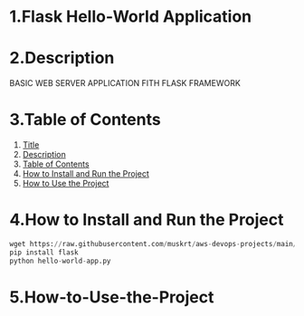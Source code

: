  # 1.Flask Hello-World Application

 # 2.Description
 BASIC WEB SERVER APPLICATION FITH FLASK 
 FRAMEWORK

 # 3.Table of Contents
 
1. [Title](#1.Flask-Hello-World-Application)
2. [Description](#2.Description)
3. [Table of Contents](#3.Table-of-Contents)
4. [How to Install and Run the Project](#4.How-to-Install-and-Run-the-Project)
5. [How to Use the Project](#5.How-to-Use-the-Project) 

 # 4.How to Install and Run the Project
```python
wget https://raw.githubusercontent.com/muskrt/aws-devops-projects/main/python-projects/flask-01-hello-world-app/hello-world-app.py
pip install flask
python hello-world-app.py
```

 # 5.How-to-Use-the-Project